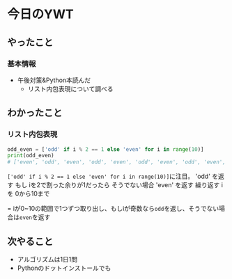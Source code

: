 # 今日のYWT

## やったこと

### 基本情報

- 午後対策&Python本読んだ
  - リスト内包表現について調べる

## わかったこと

### リスト内包表現

```python
odd_even = ['odd' if i % 2 == 1 else 'even' for i in range(10)]
print(odd_even)
# ['even', 'odd', 'even', 'odd', 'even', 'odd', 'even', 'odd', 'even', 'odd']
```

`['odd' if i % 2 == 1 else 'even' for i in range(10)]`に注目。
'odd' を返す もし iを2で割った余りが1だったら そうでない場合 'even' を返す 繰り返す i を 0から10まで

= iが0~10の範囲で1つずつ取り出し、もしiが奇数なら`odd`を返し、そうでない場合は`even`を返す

## 次やること

- アルゴリズムは1日1問
- Pythonのドットインストールでも
